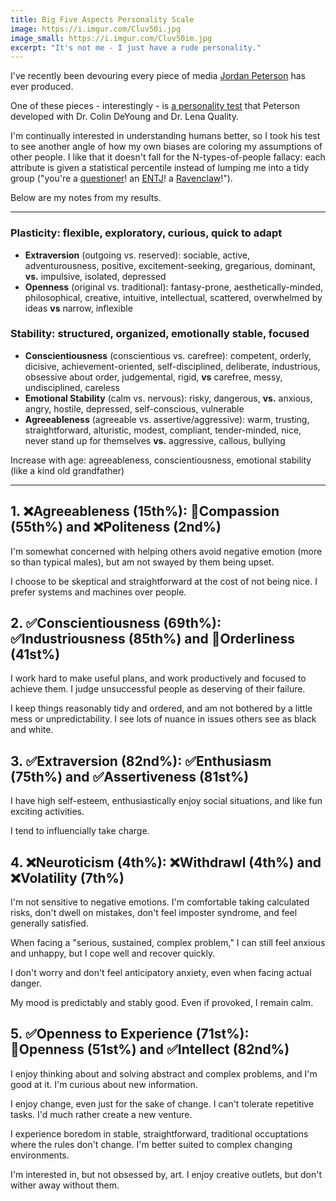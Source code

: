 ```yaml
---
title: Big Five Aspects Personality Scale
image: https://i.imgur.com/Cluv50i.jpg
image_small: https://i.imgur.com/Cluv50im.jpg
excerpt: "It's not me - I just have a rude personality."
---
```


I've recently been devouring every piece of media [Jordan Peterson](https://jordanbpeterson.com/) has ever produced.

One of these pieces - interestingly - is [a personality test](https://www.understandmyself.com/) that Peterson developed with Dr. Colin DeYoung and Dr. Lena Quality.

I'm continually interested in understanding humans better, so I took his test to see another angle of how my own biases are coloring my assumptions of other people. I like that it doesn't fall for the N-types-of-people fallacy: each attribute is given a statistical percentile instead of lumping me into a tidy group ("you're a [questioner](https://gretchenrubin.com/2017/06/questioners-video/)! an [ENTJ](https://www.16personalities.com/entj-personality)! a [Ravenclaw](http://sortinghatchats.tumblr.com/post/93714122718/our-favorite-game-basic-sorting-system)!").

Below are my notes from my results.

---

### Plasticity: flexible, exploratory, curious, quick to adapt

* **Extraversion** (outgoing vs. reserved): sociable, active, adventurousness, positive, excitement-seeking, gregarious, dominant, **vs.** impulsive, isolated, depressed
* **Openness** (original vs. traditional): fantasy-prone, aesthetically-minded, philosophical, creative, intuitive, intellectual, scattered, overwhelmed by ideas **vs** narrow, inflexible

### Stability: structured, organized, emotionally stable, focused

* **Conscientiousness** (conscientious vs. carefree): competent, orderly, dicisive, achievement-oriented, self-disciplined, deliberate, industrious, obsessive about order, judgemental, rigid, **vs** carefree, messy, undisciplined, careless
* **Emotional Stability** (calm vs. nervous): risky, dangerous, **vs.** anxious, angry, hostile, depressed, self-conscious, vulnerable
* **Agreeableness** (agreeable vs. assertive/aggressive): warm, trusting, straightforward, alturistic, modest, compliant, tender-minded, nice, never stand up for themselves **vs.** aggressive, callous, bullying

Increase with age: agreeableness, conscientiousness, emotional stability (like a kind old grandfather)

---

## 1. ❌Agreeableness (15th%): 🔹Compassion (55th%) and ❌Politeness (2nd%)

I'm somewhat concerned with helping others avoid negative emotion (more so than typical males), but am not swayed by them being upset.

I choose to be skeptical and straightforward at the cost of not being nice. I prefer systems and machines over people.

## 2. ✅Conscientiousness (69th%): ✅Industriousness (85th%) and 🔹Orderliness (41st%)

I work hard to make useful plans, and work productively and focused to achieve them. I judge unsuccessful people as deserving of their failure.

I keep things reasonably tidy and ordered, and am not bothered by a little mess or unpredictability. I see lots of nuance in issues others see as black and white.

## 3. ✅Extraversion (82nd%): ✅Enthusiasm (75th%) and ✅Assertiveness (81st%)

I have high self-esteem, enthusiastically enjoy social situations, and like fun exciting activities.

I tend to influencially take charge.

## 4. ❌Neuroticism (4th%): ❌Withdrawl (4th%) and ❌Volatility (7th%)

I'm not sensitive to negative emotions. I'm comfortable taking calculated risks, don't dwell on mistakes, don't feel imposter syndrome, and feel generally satisfied.

When facing a "serious, sustained, complex problem," I can still feel anxious and unhappy, but I cope well and recover quickly.

I don't worry and don't feel anticipatory anxiety, even when facing actual danger.

My mood is predictably and stably good. Even if provoked, I remain calm.

## 5. ✅Openness to Experience (71st%): 🔹Openness (51st%) and ✅Intellect (82nd%)

I enjoy thinking about and solving abstract and complex problems, and I'm good at it. I'm curious about new information.

I enjoy change, even just for the sake of change. I can't tolerate repetitive tasks. I'd much rather create a new venture.

I experience boredom in stable, straightforward, traditional occuptations where the rules don't change. I'm better suited to complex changing environments.

I'm interested in, but not obsessed by, art. I enjoy creative outlets, but don't wither away without them.
